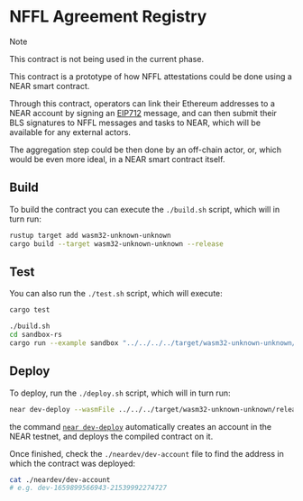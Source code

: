 # NFFL Agreement Registry

> [!NOTE]
> This contract is not being used in the current phase.

This contract is a prototype of how NFFL attestations could be done using a
NEAR smart contract.

Through this contract, operators can link their Ethereum addresses to a NEAR
account by signing an [EIP712](https://eips.ethereum.org/EIPS/eip-712) message,
and can then submit their BLS signatures to NFFL messages and tasks to NEAR,
which will be available for any external actors.

The aggregation step could be then done by an off-chain actor, or, which would
be even more ideal, in a NEAR smart contract itself.

## Build
To build the contract you can execute the `./build.sh` script, which will in turn run:

```bash
rustup target add wasm32-unknown-unknown
cargo build --target wasm32-unknown-unknown --release
```

## Test
You can also run the `./test.sh` script, which will execute:
```bash
cargo test

./build.sh
cd sandbox-rs
cargo run --example sandbox "../../../../target/wasm32-unknown-unknown/release/sffl_agreement_registry.wasm"
```

## Deploy
To deploy, run the `./deploy.sh` script, which will in turn run:

```bash
near dev-deploy --wasmFile ../../../target/wasm32-unknown-unknown/release/sffl_agreement_registry.wasm
```

the command [`near dev-deploy`](https://docs.near.org/tools/near-cli#near-dev-deploy) automatically creates an account in the NEAR testnet, and deploys the compiled contract on it.

Once finished, check the `./neardev/dev-account` file to find the address in which the contract was deployed:

```bash
cat ./neardev/dev-account
# e.g. dev-1659899566943-21539992274727
```
